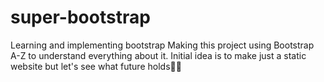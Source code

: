 # super-bootstrap
Learning and implementing bootstrap
Making this project using Bootstrap A-Z to understand everything about it.
Initial idea is to make just a static website but let's see what future holds🫣🫣 
